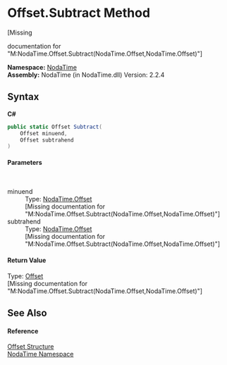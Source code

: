 # Offset.Subtract Method 
 

\[Missing <summary> documentation for "M:NodaTime.Offset.Subtract(NodaTime.Offset,NodaTime.Offset)"\]

**Namespace:**&nbsp;<a href="N_NodaTime">NodaTime</a><br />**Assembly:**&nbsp;NodaTime (in NodaTime.dll) Version: 2.2.4

## Syntax

**C#**<br />
``` C#
public static Offset Subtract(
	Offset minuend,
	Offset subtrahend
)
```


#### Parameters
&nbsp;<dl><dt>minuend</dt><dd>Type: <a href="T_NodaTime_Offset">NodaTime.Offset</a><br />\[Missing <param name="minuend"/> documentation for "M:NodaTime.Offset.Subtract(NodaTime.Offset,NodaTime.Offset)"\]</dd><dt>subtrahend</dt><dd>Type: <a href="T_NodaTime_Offset">NodaTime.Offset</a><br />\[Missing <param name="subtrahend"/> documentation for "M:NodaTime.Offset.Subtract(NodaTime.Offset,NodaTime.Offset)"\]</dd></dl>

#### Return Value
Type: <a href="T_NodaTime_Offset">Offset</a><br />\[Missing <returns> documentation for "M:NodaTime.Offset.Subtract(NodaTime.Offset,NodaTime.Offset)"\]

## See Also


#### Reference
<a href="T_NodaTime_Offset">Offset Structure</a><br /><a href="N_NodaTime">NodaTime Namespace</a><br />